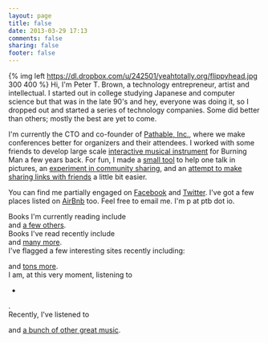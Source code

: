 ```yaml
---
layout: page
title: false
date: 2013-03-29 17:13
comments: false
sharing: false
footer: false
---
```


{% img left https://dl.dropbox.com/u/242501/yeahtotally.org/flippyhead.jpg 300 400 %} Hi, I'm Peter T. Brown, a technology entrepreneur, artist and intellectual. I started out in college studying Japanese and computer science but that was in the late 90's and hey, everyone was doing it, so I dropped out and started a series of technology companies. Some did better than others; mostly the best are yet to come.

I'm currently the CTO and co-founder of [Pathable, Inc.](http://pathable.com), where we make conferences better for organizers and their attendees. I worked with some friends to develop large scale [interactive musical instrument](/heaid/) for Burning Man a few years back. For fun, I made a [small tool](/mebe/) to help one talk in pictures, an [experiment in community sharing](/sharewall/), and an [attempt to make sharing links with friends](/togetherly/) a little bit easier.

You can find me partially engaged on [Facebook](http://www.facebook.com/flippyhead) and [Twitter](https://twitter.com/flippyhead). I've got a few places listed on [AirBnb](https://www.airbnb.com/users/show/1635606) too. Feel free to email me. I'm p at ptb dot io.

<div class="stuff">Books I'm currently reading include <div class="softLinks" id="ShelfariWidget241673"><script src="http://www.shelfari.com/ws/241673/widget.js?r=82586" type="text/javascript" language="javascript"></script></div> and <a href="http://www.shelfari.com/o1514890215/lists/NowReading">a few others</a>.</div>

<div class="stuff">Books I've read recently include <div class="softLinks" id="ShelfariWidget241675"><script src="http://www.shelfari.com/ws/241675/widget.js?r=24603" type="text/javascript" language="javascript"></script></div> and <a href="http://www.shelfari.com/o1514890215/lists/IsRead">many more</a>.</div>

<div class="stuff" id="pinboard">
  I've flagged a few interesting sites recently including: <ul class="softLinks" id="pinboard_linkroll"></ul>
  <script type="text/javascript">
    var linkroll = 'pinboard_linkroll'; //id target for pinboard list
    var pinboard_user = "{{ site.pinboard_user }}"; //id target for pinboard list
    var pinboard_count = {{ site.pinboard_count }}; //id target for pinboard list
    (function(){
      var pinboardInit = document.createElement('script');
      pinboardInit.type = 'text/javascript';
      pinboardInit.async = true;
      pinboardInit.src = '{{ root_url }}/javascripts/pinboard.js';
      document.getElementsByTagName('head')[0].appendChild(pinboardInit);
    })();
  </script> and <a href="http://pinboard.in/u:flippyhead">tons more</a>.
</div>

<div class="stuff lastfm" id="listeningNow">I am, at this very moment, listening to <ul class="softLinks inline"><li><span></span></il></ul>.</div>
<div class="stuff lastfm">Recently, I've listened to <ul class="softLinks inline" id="music"></ul> and <a href="http://www.last.fm/user/flippyheads/tracks">a bunch of other great music</a>.</div>
<script type="text/javascript">
  $.ajax({
    url: "http://pipes.yahoo.com/pipes/pipe.run?_id=742434553059f87cf661b2fccb472dcf&_render=json",
    success: function(feed) {
      $now = $('#listeningNow');
      $music = $('#music');
      start = 0;
      songs = feed.value.items;
      now = songs[0];
      if ( now && (new Date() - new Date(now.pubDate) < 999999) ) {
        start = 1;
        $now.show().find('span').html('<a href="' + now.link + '">'+ now.title +'</a>');
      } else {
        $now.hide()
      }
      for (var i = start; i < songs.length; i++) {
        var song = songs[i];
        $music.append('<li><a href="' + song.link + '">' + song.title + '</a>, </li>');
      };
    }
  });
</script>